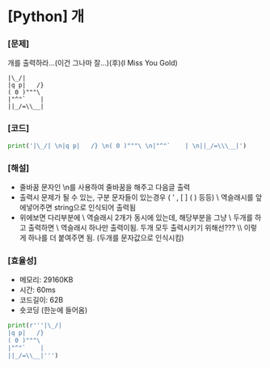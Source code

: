 # [Python] 개

### [문제]

개를 출력하라...(이건 그나마 잘...)(후)(I Miss You Gold)

```
|\_/|
|q p|   /}
( 0 )"""\
|"^"`    |
||_/=\\__|
```

### [코드]

```python
print('|\_/| \n|q p|   /} \n( 0 )"""\ \n|"^"`    | \n||_/=\\\__|')
```

### [해설]

- 줄바꿈 문자인 \n를 사용하여 줄바꿈을 해주고 다음글 출력
- 출력시 문제가 될 수 있는, 구분 문자들이 있는경우 ( ' , [ ] ( )  등등)  \  역슬래시를 앞에넣어주면 string으로 인식되어 출력됨
- 위에보면 다리부분에 \\  역슬래시 2개가 동시에 있는데, 해당부분을 그냥 \\ 두개를 하고 출력하면 \ 역슬래시 하나만 출력이됨. 두개 모두 출력시키기 위해선??? \\\ 이렇게 하나를 더 붙여주면 됨. (두개를 문자값으로 인식시킴)

### [효율성]

- 메모리: 29160KB
- 시간: 60ms
- 코드길이: 62B
- 숏코딩 (한눈에 들어옴)

```python
print(r'''|\_/|
|q p|   /}
( 0 )"""\
|"^"`    |
||_/=\\__|''')
```